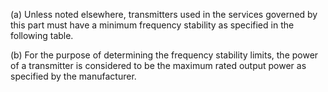 (a) Unless noted elsewhere, transmitters used in the services governed by this part must have a minimum frequency stability as specified in the following table.
              

(b) For the purpose of determining the frequency stability limits, the power of a transmitter is considered to be the maximum rated output power as specified by the manufacturer.

